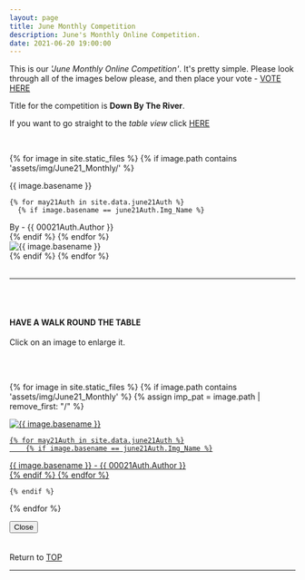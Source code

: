 ```yaml
---
layout: page
title: June Monthly Competition
description: June's Monthly Online Competition.
date: 2021-06-20 19:00:00
---
```



This is our _'June Monthly Online Competition'_. It's pretty simple. Please look through all of the images below please, and then place your vote - <a target="_blank" href="https://surveyhero.com/c/388cb8d8">VOTE HERE</a> 


<p>Title for the competition is <strong>Down By The River</strong>. </p> 

If you want to go straight to the *table view* click <a href="#tableView">HERE</a>

<!-- <br>
## !! VOTING IS NOW CLOSED !!
<br> -->

<br>

<!-- This loops through all the images in specified folder -->
{% for image in site.static_files %}
    {% if image.path contains 'assets/img/June21_Monthly/' %}
<div class="Number">{{ image.basename }}</div>

<!-- This runs and checks if there is a matching author in the file -->
    {% for may21Auth in site.data.june21Auth %}
      {% if image.basename == june21Auth.Img_Name %}
<div class="subName">By - {{ 00021Auth.Author }}</div>
      {% endif %}
    {% endfor %}


<div>
    <img class="col three Comp_Img" src="{{ site.baseurl }}{{ image.path }}" alt="{{ image.basename }}">
</div>
    {% endif %}
{% endfor %}



<br>
<br>

<hr id="tableView">

<br>
<br>

<div class="col three caption">
    <h4>HAVE A WALK ROUND THE TABLE </h4>
    <p>Click on an image to enlarge it.</p>    
</div>

<br>
<br>


<!-- MASONARY GRID -->
<div class="full-width">
	<div class="grid">

{% for image in site.static_files %}
    {% if image.path contains 'assets/img/June21_Monthly' %}
        {% assign imp_pat = image.path | remove_first: "/" %}
<div class="grid__item" data-size="1280x1280">  
    <a href="{{ site.baseurl }}{{ image.path }}" class="img-wrap" alt="{{ image.basename }}">
        <img src="{{ site.baseurl }}{{ image.path }}" alt="{{ image.basename }}" />

    {% for may21Auth in site.data.june21Auth %}
        {% if image.basename == june21Auth.Img_Name %}
<div class="description description--grid">{{ image.basename }} - {{ 00021Auth.Author }}</div>
        {% endif %}
    {% endfor %}

</a>
</div>

    {% endif %}
{% endfor %}
	</div>

<!-- /grid -->
<div class="preview">
	<button class="action action--close"><i class="fa fa-times"></i><span class="text-hidden">Close</span></button>
	<div class="description description--preview"></div>
</div>
</div>
<!-- MASONARY GRID END -->

<br>
<br>

<div class="col three caption">
    Return to <a href="#top">TOP</a>
</div>

<hr>





